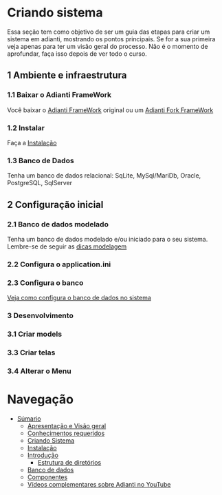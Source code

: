 # Criando sistema

Essa seção tem como objetivo de ser um guia das etapas para criar um sistema em adianti, mostrando os pontos principais. Se for a sua primeira veja apenas para ter um visão geral do processo. Não é o momento de aprofundar, faça isso depois de ver todo o curso.

## 1 Ambiente e infraestrutura 

### 1.1 Baixar o Adianti FrameWork
Você baixar o [Adianti FrameWork](https://adiantiframework.com.br/) original ou um [Adianti Fork FrameWork](https://github.com/bjverde/adianti-fork-framework)

### 1.2 Instalar
Faça a [Instalação](instalacao.md)

### 1.3 Banco de Dados
Tenha um banco de dados relacional: SqLite, MySql/MariDb, Oracle, PostgreSQL, SqlServer

## 2 Configuração inicial

### 2.1 Banco de dados modelado
Tenha um banco de dados modelado e/ou iniciado para o seu sistema. Lembre-se de seguir as [dicas modelagem](banco_model.md#dicas-para-modelar-o-banco-de-dados)

### 2.2 Configura o application.ini

### 2.3 Configura o banco
[Veja como configura o banco de dados no sistema](banco_model.md#arquivo-config)

### 3 Desenvolvimento

### 3.1 Criar models

### 3.3 Criar telas

### 3.4 Alterar o Menu

# Navegação
* [Súmario](../README.md)
    * [Apresentação e Visão geral](apresentacao.md)
    * [Conhecimentos requeridos](conhecimento_requerido.md)
    * [Criando Sistema](criando_sistema.md)
    * [Instalação](instalacao.md)
    * [Introdução](introducao.md)
        * [Estrutura de diretórios](estrutra_dir.md)
    * [Banco de dados](banco_model.md)
    * [Componentes](componentes.md)    
    * [Vídeos complementares sobre Adianti no YouTube](videos_youtube.md)